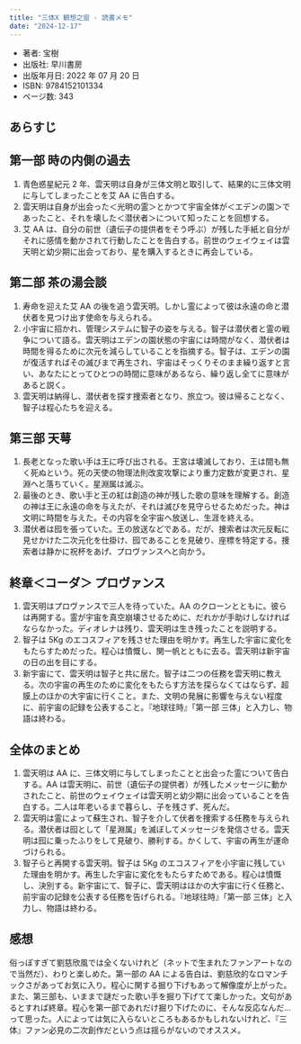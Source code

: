 ```yaml
---
title: "三体X 観想之宙 - 読書メモ"
date: "2024-12-17"
---
```

- 著者: 宝樹
- 出版社: 早川書房
- 出版年月日: 2022 年 07 月 20 日
- ISBN: 9784152101334
- ページ数: 343

## あらすじ

## 第一部 時の内側の過去

1. 青色惑星紀元 2 年、雲天明は自身が三体文明と取引して、結果的に三体文明に与してしまったことを艾 AA に告白する。
2. 雲天明は自身が出会った＜光明の霊＞とかつて宇宙全体が＜エデンの園＞であったこと、それを壊した＜潜伏者＞について知ったことを回想する。
3. 艾 AA は、自分の前世（遺伝子の提供者をそう呼ぶ）が残した手紙と自分がそれに感情を動かされて行動したことを告白する。前世のウェイウェイは雲天明と幼少期に出会っており、星を購入するときに再会している。

## 第二部 茶の湯会談

1. 寿命を迎えた艾 AA の後を追う雲天明。しかし霊によって彼は永遠の命と潜伏者を見つけ出す使命を与えられる。
2. 小宇宙に招かれ、管理システムに智子の姿を与える。智子は潜伏者と霊の戦争について語る。雲天明はエデンの園状態の宇宙には時間がなく、潜伏者は時間を得るために次元を減らしていることを指摘する。智子は、エデンの園が復活すればその滅びまで再生され、宇宙はそっくりそのまま繰り返すと言い、あなたにとってひとつの時間に意味があるなら、繰り返し全てに意味があると説く。
3. 雲天明は納得し、潜伏者を探す捜索者となり、旅立つ。彼は帰ることなく、智子は程心たちを迎える。

## 第三部 天萼

1. 長老となった歌い手は王に呼び出される。王宮は壊滅しており、王は間も無く死ぬという。死の天使の物理法則改変攻撃により重力定数が変更され、星淵へと落ちていく。星淵属は滅ぶ。
2. 最後のとき、歌い手と王の紅は創造の神が残した歌の意味を理解する。創造の神は王に永遠の命を与えたが、それは滅びを見守らせるためだった。神は文明に時間を与えた。その内容を全宇宙へ放送し、生涯を終える。
3. 潜伏者は囮を張っていた。王の放送などである。だが、捜索者は次元反転に見せかけた二次元化を仕掛け、囮であることを見破り、座標を特定する。捜索者は静かに祝杯をあげ、プロヴァンスへと向かう。

## 終章＜コーダ＞ プロヴァンス

1. 雲天明はプロヴァンスで三人を待っていた。AA のクローンとともに。彼らは再開する。霊が宇宙を真空崩壊させるために、だれかが手助けしなければならなかった。ディオレナは残り、雲天明は生き残ったことを説明する。
2. 智子は 5Kg のエコスフィアを残させた理由を明かす。再生した宇宙に変化をもたらすためだった。程心は憤慨し、関一帆とともに去る。雲天明は新宇宙の日の出を目にする。
3. 新宇宙にて、雲天明は智子と共に居た。智子は二つの任務を雲天明に教える。次の宇宙の再生のために変化をもたらす方法を探らなくてはならず、超膜上のほかの大宇宙に行くこと。また、文明の発展に影響を与えない程度に、前宇宙の記録を公表すること。『地球往時』「第一部 三体」と入力し、物語は終わる。

## 全体のまとめ

1. 雲天明は AA に、三体文明に与してしまったことと出会った霊について告白する。AA は雲天明に、前世（遺伝子の提供者）が残したメッセージに動かされたこと、前世のウェイウェイは雲天明と幼少期に出会っていることを告白する。二人は年老いるまで暮らし、子を残さず、死んだ。
2. 雲天明は霊によって蘇生され、智子を介して伏者を捜索する任務を与えられる。潜伏者は囮として「星淵属」を滅ぼしてメッセージを発信させる。雲天明は囮に乗ったふりをして見破り、勝利する。かくして、宇宙の再生が運命づけられる。
3. 智子らと再開する雲天明。智子は 5Kg のエコスフィアを小宇宙に残していた理由を明かす。再生した宇宙に変化をもたらすためである。程心は憤慨し、決別する。新宇宙にて、智子に、雲天明はほかの大宇宙に行く任務と、前宇宙の記録を公表する任務を告げられる。『地球往時』「第一部 三体」と入力し、物語は終わる。

## 感想

俗っぽすぎて劉慈欣風では全くないけれど（ネットで生まれたファンアートなので当然だ）、わりと楽しめた。第一部の AA による告白は、劉慈欣的なロマンチックさがあってお気に入り。程心に関する掘り下げもあって解像度が上がった。また、第三部も、いままで謎だった歌い手を掘り下げてて楽しかった。文句があるとすれば終章。程心を第一部であれだけ掘り下げたのに、そんな反応なんだ…って思った。人によっては気に入らないところもあるかもしれないけれど、『三体』ファン必見の二次創作だという点は揺らがないのでオススメ。
